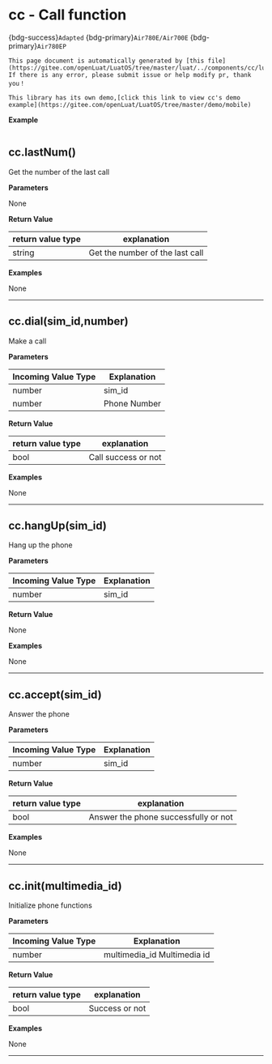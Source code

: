 # cc - Call function

{bdg-success}`Adapted` {bdg-primary}`Air780E/Air700E` {bdg-primary}`Air780EP`

```{note}
This page document is automatically generated by [this file](https://gitee.com/openLuat/LuatOS/tree/master/luat/../components/cc/luat_lib_cc.c). If there is any error, please submit issue or help modify pr, thank you！
```

```{tip}
This library has its own demo,[click this link to view cc's demo example](https://gitee.com/openLuat/LuatOS/tree/master/demo/mobile)
```

**Example**

```lua


```

## cc.lastNum()



Get the number of the last call

**Parameters**

None

**Return Value**

|return value type | explanation|
|-|-|
|string|Get the number of the last call|

**Examples**

None

---

## cc.dial(sim_id,number)



Make a call

**Parameters**

|Incoming Value Type | Explanation|
|-|-|
|number|sim_id|
|number|Phone Number|

**Return Value**

|return value type | explanation|
|-|-|
|bool|Call success or not|

**Examples**

None

---

## cc.hangUp(sim_id)



Hang up the phone

**Parameters**

|Incoming Value Type | Explanation|
|-|-|
|number|sim_id|

**Return Value**

None

**Examples**

None

---

## cc.accept(sim_id)



Answer the phone

**Parameters**

|Incoming Value Type | Explanation|
|-|-|
|number|sim_id|

**Return Value**

|return value type | explanation|
|-|-|
|bool|Answer the phone successfully or not|

**Examples**

None

---

## cc.init(multimedia_id)



Initialize phone functions

**Parameters**

|Incoming Value Type | Explanation|
|-|-|
|number|multimedia_id Multimedia id|

**Return Value**

|return value type | explanation|
|-|-|
|bool|Success or not|

**Examples**

None

---

